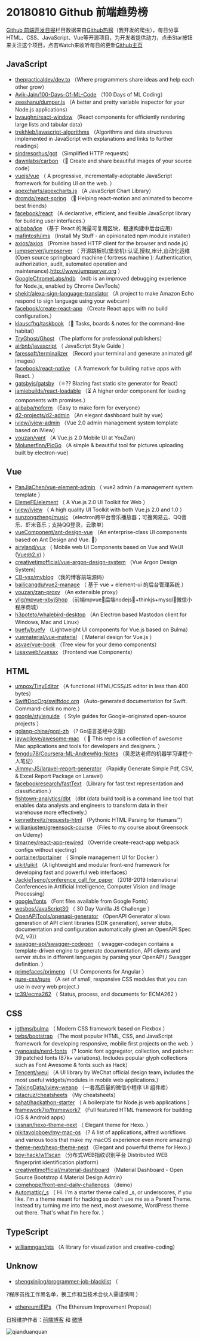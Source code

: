# 20180810 Github 前端趋势榜

[Github 前端开发日报](http://caibaojian.com/c/news)栏目数据来自[Github热榜](http://news.caibaojian.com/)（我开发的爬虫），每日分享HTML、CSS、JavaScript、Vue等开源项目，为开发者提供动力，点击Star按钮来关注这个项目，点击Watch来收听每日的更新[Github主页](https://github.com/kujian/githubTrending)
## JavaScript

* [thepracticaldev/dev.to](https://github.com/thepracticaldev/dev.to) （Where programmers share ideas and help each other grow）
* [Avik-Jain/100-Days-Of-ML-Code](https://github.com/Avik-Jain/100-Days-Of-ML-Code) （100 Days of ML Coding）
* [zeeshanu/dumper.js](https://github.com/zeeshanu/dumper.js) （A better and pretty variable inspector for your Node.js applications）
* [bvaughn/react-window](https://github.com/bvaughn/react-window) （React components for efficiently rendering large lists and tabular data）
* [trekhleb/javascript-algorithms](https://github.com/trekhleb/javascript-algorithms) （Algorithms and data structures implemented in JavaScript with explanations and links to further readings）
* [sindresorhus/got](https://github.com/sindresorhus/got) （Simplified HTTP requests）
* [dawnlabs/carbon](https://github.com/dawnlabs/carbon) （🎨 Create and share beautiful images of your source code）
* [vuejs/vue](https://github.com/vuejs/vue) （
        A progressive, incrementally-adoptable JavaScript framework for building UI on the web.
      ）
* [apexcharts/apexcharts.js](https://github.com/apexcharts/apexcharts.js) （A JavaScript Chart Library）
* [drcmda/react-spring](https://github.com/drcmda/react-spring) （🙌 Helping react-motion and animated to become best friends）
* [facebook/react](https://github.com/facebook/react) （A declarative, efficient, and flexible JavaScript library for building user interfaces.）
* [alibaba/ice](https://github.com/alibaba/ice) （基于 React 的海量可复用区块，极速构建中后台应用）
* [mafintosh/ims](https://github.com/mafintosh/ims) （Install My Stuff - an opinionated npm module installer）
* [axios/axios](https://github.com/axios/axios) （Promise based HTTP client for the browser and node.js）
* [jumpserver/jumpserver](https://github.com/jumpserver/jumpserver) （
        开源跳板机(堡垒机):认证,授权,审计,自动化运维(Open source springboard machine ( fortress machine ): Authentication, authorization, audit, automated operation and maintenance).<a href="http://www.jumpserver.org">http://www.jumpserver.org</a>
      ）
* [GoogleChromeLabs/ndb](https://github.com/GoogleChromeLabs/ndb) （ndb is an improved debugging experience for Node.js, enabled by Chrome DevTools）
* [shekit/alexa-sign-language-translator](https://github.com/shekit/alexa-sign-language-translator) （A project to make Amazon Echo respond to sign language using your webcam）
* [facebook/create-react-app](https://github.com/facebook/create-react-app) （Create React apps with no build configuration.）
* [klauscfhq/taskbook](https://github.com/klauscfhq/taskbook) （📓 Tasks, boards &amp; notes for the command-line habitat）
* [TryGhost/Ghost](https://github.com/TryGhost/Ghost) （The platform for professional publishers）
* [airbnb/javascript](https://github.com/airbnb/javascript) （
        JavaScript Style Guide
      ）
* [faressoft/terminalizer](https://github.com/faressoft/terminalizer) （Record your terminal and generate animated gif images）
* [facebook/react-native](https://github.com/facebook/react) （
        A framework for building native apps with React.
      ）
* [gatsbyjs/gatsby](https://github.com/gatsbyjs/gatsby) （⚛️?? Blazing fast static site generator for React）
* [jamiebuilds/react-loadable](https://github.com/jamiebuilds/react-loadable) （⏳ A higher order component for loading components with promises.）
* [alibaba/noform](https://github.com/alibaba/noform) （Easy to make form for everyone）
* [d2-projects/d2-admin](https://github.com/d2-projects/d2-admin) （An elegant dashboard built by vue）
* [iview/iview-admin](https://github.com/iview/iview-admin) （Vue 2.0 admin management system template based on iView）
* [youzan/vant](https://github.com/youzan/vant) （A Vue.js 2.0 Mobile UI at YouZan）
* [Molunerfinn/PicGo](https://github.com/Molunerfinn/PicGo) （A simple &amp; beautiful tool for pictures uploading built by electron-vue）

## Vue

* [PanJiaChen/vue-element-admin](https://github.com/PanJiaChen/vue-element-admin) （
        vue2 admin / a management system template
      ）
* [ElemeFE/element](https://github.com/ElemeFE/element) （
        A Vue.js 2.0 UI Toolkit for Web
      ）
* [iview/iview](https://github.com/iview/iview) （
        A high quality UI Toolkit with both Vue.js 2.0 and 1.0
      ）
* [sunzongzheng/music](https://github.com/sunzongzheng/music) （electron跨平台音乐播放器；可搜网易云、QQ音乐、虾米音乐；支持QQ登录，云歌单）
* [vueComponent/ant-design-vue](https://github.com/vueComponent/ant-design-vue) （An enterprise-class UI components based on Ant Design and Vue. 🐜）
* [airyland/vux](https://github.com/airyland/vux) （
        Mobile web UI Components based on Vue and WeUI (Vue@2.x)
      ）
* [creativetimofficial/vue-argon-design-system](https://github.com/creativetimofficial/vue-argon-design-system) （Vue Argon Design System）
* [CB-ysx/myblog](https://github.com/CB-ysx/myblog) （我的博客前端源码）
* [bailicangdu/vue2-manage](https://github.com/bailicangdu/vue2-manage) （
        基于 vue + element-ui 的后台管理系统
      ）
* [youzan/zan-proxy](https://github.com/youzan/zan-proxy) （An extensible proxy）
* [yllg/mpvue-xbyjShop](https://github.com/yllg/mpvue-xbyjShop) （前端mpvue🚀后端nodejs🔋+thinkjs+mysql📂微信小程序商城）
* [h3poteto/whalebird-desktop](https://github.com/h3poteto/whalebird-desktop) （An Electron based Mastodon client for Windows, Mac and Linux）
* [buefy/buefy](https://github.com/buefy/buefy) （Lightweight UI components for Vue.js based on Bulma）
* [vuematerial/vue-material](https://github.com/vuematerial/vue-material) （
        Material design for Vue.js
      ）
* [asvae/vue-book](https://github.com/asvae/vue-book) （Tree view for your demo components）
* [lusaxweb/vuesax](https://github.com/lusaxweb/vuesax) （Frontend vue Components）

## HTML

* [umpox/TinyEditor](https://github.com/umpox/TinyEditor) （A functional HTML/CSS/JS editor in less than 400 bytes）
* [SwiftDocOrg/swiftdoc.org](https://github.com/SwiftDocOrg/swiftdoc.org) （Auto-generated documentation for Swift. Command-click no more.）
* [google/styleguide](https://github.com/google/styleguide) （
        Style guides for Google-originated open-source projects
      ）
* [golang-china/gopl-zh](https://github.com/golang-china/gopl-zh) （? Go语言圣经中文版）
* [jaywcjlove/awesome-mac](https://github.com/jaywcjlove/awesome-mac) （
         This repo is a collection of awesome Mac applications and tools for developers and designers.
      ）
* [fengdu78/Coursera-ML-AndrewNg-Notes](https://github.com/fengdu78/Coursera-ML-AndrewNg-Notes) （吴恩达老师的机器学习课程个人笔记）
* [Jimmy-JS/laravel-report-generator](https://github.com/Jimmy-JS/laravel-report-generator) （Rapidly Generate Simple Pdf, CSV, &amp; Excel Report Package on Laravel）
* [facebookresearch/fastText](https://github.com/facebookresearch/fastText) （Library for fast text representation and classification.）
* [fishtown-analytics/dbt](https://github.com/fishtown-analytics/dbt) （dbt (data build tool) is a command line tool that enables data analysts and engineers to transform data in their warehouse more effectively.）
* [kennethreitz/requests-html](https://github.com/kennethreitz/requests-html) （Pythonic HTML Parsing for Humans™）
* [willianjusten/greensock-course](https://github.com/willianjusten/greensock-course) （Files to my course about Greensock on Udemy）
* [timarney/react-app-rewired](https://github.com/timarney/react-app-rewired) （Override create-react-app webpack configs without ejecting）
* [portainer/portainer](https://github.com/portainer/portainer) （
        Simple management UI for Docker
      ）
* [uikit/uikit](https://github.com/uikit/uikit) （A lightweight and modular front-end framework for developing fast and powerful web interfaces）
* [JackieTseng/conference_call_for_paper](https://github.com/JackieTseng/conference_call_for_paper) （2018-2019 International Conferences in Artificial Intelligence, Computer Vision and Image Processing）
* [google/fonts](https://github.com/google/fonts) （Font files available from Google Fonts）
* [wesbos/JavaScript30](https://github.com/wesbos/JavaScript30) （
        30 Day Vanilla JS Challenge
      ）
* [OpenAPITools/openapi-generator](https://github.com/OpenAPITools/openapi-generator) （OpenAPI Generator allows generation of API client libraries (SDK generation), server stubs, documentation and configuration automatically given an OpenAPI Spec (v2, v3)）
* [swagger-api/swagger-codegen](https://github.com/swagger-api/swagger-codegen) （
        swagger-codegen contains a template-driven engine to generate documentation, API clients and server stubs in different languages by parsing your OpenAPI / Swagger definition.
      ）
* [primefaces/primeng](https://github.com/primefaces/primeng) （
        UI Components for Angular
      ）
* [pure-css/pure](https://github.com/pure-css/pure) （A set of small, responsive CSS modules that you can use in every web project.）
* [tc39/ecma262](https://github.com/tc39/ecma262) （
        Status, process, and documents for ECMA262
      ）

## CSS

* [jgthms/bulma](https://github.com/jgthms/bulma) （
        Modern CSS framework based on Flexbox
      ）
* [twbs/bootstrap](https://github.com/twbs/bootstrap) （The most popular HTML, CSS, and JavaScript framework for developing responsive, mobile first projects on the web.
      ）
* [ryanoasis/nerd-fonts](https://github.com/ryanoasis/nerd-fonts) （? Iconic font aggregator, collection, and patcher: 39 patched fonts (87k+ variations). Includes popular glyph collections such as Font Awesome &amp; fonts such as Hack）
* [Tencent/weui](https://github.com/Tencent/weui) （A UI library by WeChat official design team, includes the most useful widgets/modules in mobile web applications.）
* [TalkingData/iview-weapp](https://github.com/TalkingData/iview-weapp) （一套高质量的微信小程序 UI 组件库）
* [rstacruz/cheatsheets](https://github.com/rstacruz/cheatsheets) （My cheatsheets）
* [sahat/hackathon-starter](https://github.com/sahat/hackathon-starter) （
        A boilerplate for Node.js web applications
      ）
* [framework7io/framework7](https://github.com/framework7io/framework7) （Full featured HTML framework for building iOS &amp; Android apps）
* [iissnan/hexo-theme-next](https://github.com/iissnan/hexo-theme-next) （
        Elegant theme for Hexo. 
      ）
* [nikitavoloboev/my-mac-os](https://github.com/nikitavoloboev/my-mac-os) （? A list of applications, alfred workflows and various tools that make my macOS experience even more amazing）
* [theme-next/hexo-theme-next](https://github.com/theme-next/hexo-theme-next) （Elegant and powerful theme for Hexo.）
* [boy-hack/w11scan](https://github.com/boy-hack/w11scan) （分布式WEB指纹识别平台 Distributed WEB fingerprint identification platform）
* [creativetimofficial/material-dashboard](https://github.com/creativetimofficial/material-dashboard) （Material Dashboard - Open Source Bootstrap 4 Material Design Admin）
* [comehope/front-end-daily-challenges](https://github.com/comehope/front-end-daily-challenges) （demo）
* [Automattic/_s](https://github.com/Automattic/_s) （
        Hi. I'm a starter theme called _s, or underscores, if you like. I'm a theme meant for hacking so don't use me as a Parent Theme. Instead try turning me into the next, most awesome, WordPress theme out there. That's what I'm here for.
      ）

## TypeScript

* [williamngan/pts](https://github.com/williamngan/pts) （A library for visualization and creative-coding）

## Unknow

* [shengxinjing/programmer-job-blacklist](https://github.com/shengxinjing/programmer-job-blacklist) （
        
?程序员找工作黑名单，换工作和当技术合伙人需谨慎啊
      ）
* [ethereum/EIPs](https://github.com/ethereum/EIPs) （The Ethereum Improvement Proposal）


日报维护作者：[前端博客](http://caibaojian.com/) 和 [微博](http://caibaojian.com/go/weibo)

![qianduanquan](https://user-images.githubusercontent.com/3055447/38468989-651132ac-3b80-11e8-8e6b-15122322a9d7.png)